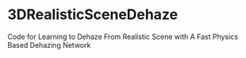 # 3DRealisticSceneDehaze
Code for Learning to Dehaze From Realistic Scene with A Fast Physics Based Dehazing Network
